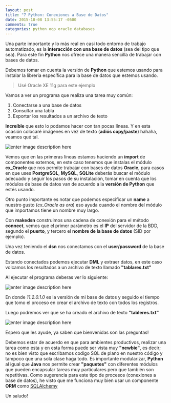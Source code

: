 ```yaml
---
layout: post
title: "7 Python: Conexiones a Base de Datos"
date: 2015-10-08 13:55:17 -0500
comments: true
categories: python oop oracle databases
---
```


Una parte importante y lo más real en casi todo entorno de trabajo automatizado, es la **interacción con una base de datos** (sea del tipo que sea). 
Para este fin **Python** nos ofrece una manera sencilla de trabajar con bases de datos.

<!--more-->

Debemos tomar en cuenta la versión de **Python** que estemos usando para instalar la líbreria específica para la base de datos que estemos usando.

> Usé Oracle XE 11g para este ejemplo

Vamos a ver un programa que realiza una tarea muy común:

1.  Conectarse a una base de datos
2.  Consultar una tabla
3.  Exportar los resultados a un archivo de texto

**Increíble** que esto lo podamos hacer con tan pocas líneas. Y en esta ocasión colocaré imágenes en vez de texto (**adiós copy/paste**) hahaha, veamos qué tal.

![enter image description here](http://1.bp.blogspot.com/-96Wm8t-t_zM/U4-UoRMgVwI/AAAAAAAAASA/6yCkRSNbdg8/s1600/Screenshot+-+04_06_2014+,+04_48_11+p.m..png)

Vemos que en las primeras líneas estamos haciendo un **import** de componentes externos, en este caso tenemos que instalas el módulo **cx_Oracle** que nos permite trabajar con bases de datos **Oracle**, para casos en que uses **PostgreSQL**, **MySQL**, **SQLite** deberás buscar el módulo adecuado y seguir los pasos de su instalación, tomar en cuenta que los módulos de base de datos van de acuerdo a la **versión de Python** que estés usando.

Otro punto importante es notar que podemos especificar un **name** a nuestro gusto (*cx_Oracle as ora*) eso ayuda cuando el nombre del módulo que importamos tiene un nombre muy largo.

Con **makedsn** construimos una cadena de conexión para el método **connect**, vemos que el primer parámetro es el **IP** del servidor de la BDD, segundo el **puerto**, y tercero el **nombre de la base de datos** (SID por ejemplo).

Una vez teniendo el **dsn** nos conectamos con el **user/password** de la base de datos.

Estando conectados podemos ejecutar **DML** y extraer datos, en este caso volcamos los resultados a un archivo de texto llamado **"tablares.txt"**

Al ejecutar el programa deberas ver lo siguiente:

![enter image description here](http://4.bp.blogspot.com/-gfnG_eVufwk/U4-Uok-NRSI/AAAAAAAAAR8/LugJRMIyqzM/s1600/Screenshot+-+04_06_2014+%252C+04_48_45+p.m..png)

En donde *11.2.0.1.0* es la versión de mi base de datos y seguido el tiempo que tomo el proceso en crear el archivo de texto con todos los registros.

Luego podremos ver que se ha creado el archivo de texto **"tableres.txt"**

![enter image description here](http://1.bp.blogspot.com/-B4SyMowJlLA/U4-UoqNY8CI/AAAAAAAAASE/RLkL-p_fDA8/s1600/Screenshot+-+04_06_2014+%252C+04_49_08+p.m..png)

Espero que les ayude, ya saben que bienvenidas son las preguntas!

Debemos estar de acuerdo en que para ambientes productivos, realizar una tarea como esta y en esta forma puede ser vista muy **"newbie"**, es decir; no es bien visto que escribamos codigo SQL
de plano en nuestro código y tampoco que una sola clase haga todo. Es importante modularizar, **Python** al igual que **Java** nos permite crear **"paquetes"** con diferentes módulos
que pueden encapsular tareas muy particulares pero que también son repetitivas. Como sugerencia para este tipo de procesos (conexiones a base de datos), he visto que me 
funciona muy bien usar un componente **ORM** como [SQLAlchemy](http://www.sqlalchemy.org/)

Un saludo!